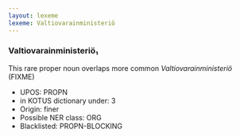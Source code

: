 ```yaml
---
layout: lexeme
lexeme: Valtiovarainministeriö
---
```


###  Valtiovarainministeriö₁

This rare proper noun overlaps more common *Valtiovarainministeriö* (FIXME)
* UPOS:  PROPN
* in KOTUS dictionary under:  3
* Origin:  finer
* Possible NER class:  ORG
* Blacklisted:  PROPN-BLOCKING

